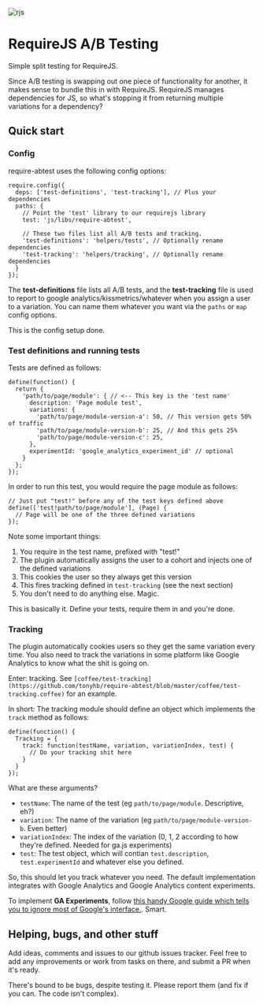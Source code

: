 ![rjs](http://requirejs.org/i/logo.png)

# RequireJS A/B Testing

Simple split testing for RequireJS.

Since A/B testing is swapping out one piece of functionality for another, it
makes sense to bundle this in with RequireJS. RequireJS manages dependencies 
for JS, so what's stopping it from returning multiple variations for a 
dependency?

## Quick start

### Config

require-abtest uses the following config options:

    require.config({
      deps: ['test-definitions', 'test-tracking'], // Plus your dependencies
      paths: {
        // Point the 'test' library to our requirejs library
        test: 'js/libs/require-abtest',

        // These two files list all A/B tests and tracking.
        'test-definitions': 'helpers/tests', // Optionally rename dependencies
        'test-tracking': 'helpers/tracking', // Optionally rename dependencies
      }
    });

The **test-definitions** file lists all A/B tests, and the **test-tracking**
file is used to report to google analytics/kissmetrics/whatever when you assign
a user to a variation. You can name them whatever you want via the `paths` or
`map` config options.

This is the config setup done.

### Test definitions and running tests

Tests are defined as follows:
    
    define(function() {
      return {
        'path/to/page/module': { // <-- This key is the 'test name'
          description: 'Page module test',
          variations: {
            'path/to/page/module-version-a': 50, // This version gets 50% of traffic
            'path/to/page/module-version-b': 25, // And this gets 25%
            'path/to/page/module-version-c': 25,
          },
          experimentId: 'google_analytics_experiment_id' // optional
        }
      };
    });

In order to run this test, you would require the page module as follows:

    // Just put "test!" before any of the test keys defined above
    define(['test!path/to/page/module'], (Page) {
      // Page will be one of the three defined variations
    });

Note some important things:

1. You require in the test name, prefixed with "test!"
2. The plugin automatically assigns the user to a cohort and injects one of the
   defined variations
3. This cookies the user so they always get this version
4. This fires tracking defined in `test-tracking` (see the next section)
5. You don't need to do anything else. Magic.

This is basically it. Define your tests, require them in and you're done.

### Tracking

The plugin automatically cookies users so they get the same variation every
time. You also need to track the variations in some platform like Google 
Analytics to know what the shit is going on.

Enter: tracking. See
`[coffee/test-tracking](https://github.com/tonyhb/require-abtest/blob/master/coffee/test-tracking.coffee)` for an example.

In short: The tracking module should define an object which implements the
`track` method as follows:

    define(function() {
      Tracking = {
        track: function(testName, variation, variationIndex, test) {
          // Do your tracking shit here
        }
      }
    });

What are these arguments?

- `testName`: The name of the test (eg `path/to/page/module`. Descriptive, eh?)
- `variation`: The name of the variation (eg `path/to/page/module-version-b`.
  Even better)
- `variationIndex`: The index of the variation (0, 1, 2 according to how they're
  defined. Needed for ga.js experiments)
- `test`: The test object, which will contian `test.description`,
  `test.experimentId` and whatever else you defined.

So, this should let you track whatever you need. The default implementation
integrates with Google Analytics and Google Analytics content experiments. 

To implement **GA Experiments**, follow [this handy Google guide which tells 
you to ignore most of Google's
interface.](https://developers.google.com/analytics/solutions/experiments-client-side).
Smart.


## Helping, bugs, and other stuff

Add ideas, comments and issues to our github issues tracker. Feel free to add
any improvements or work from tasks on there, and submit a PR when it's ready.

There's bound to be bugs, despite testing it. Please report them (and fix if you
can. The code isn't complex).
